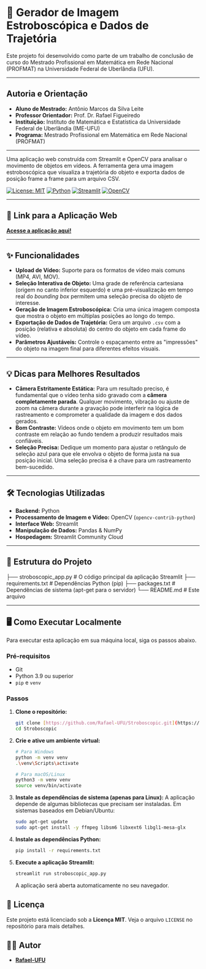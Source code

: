 # 🔬 Gerador de Imagem Estroboscópica e Dados de Trajetória

Este projeto foi desenvolvido como parte de um trabalho de conclusão de curso do Mestrado Profissional em Matemática em Rede Nacional (PROFMAT) na Universidade Federal de Uberlândia (UFU).

---

## Autoria e Orientação

* **Aluno de Mestrado:** Antônio Marcos da Silva Leite
* **Professor Orientador:** Prof. Dr. Rafael Figueiredo
* **Instituição:** Instituto de Matemática e Estatística da Universidade Federal de Uberlândia (IME-UFU)
* **Programa:** Mestrado Profissional em Matemática em Rede Nacional (PROFMAT)

---

Uma aplicação web construída com Streamlit e OpenCV para analisar o movimento de objetos em vídeos. A ferramenta gera uma imagem estroboscópica que visualiza a trajetória do objeto e exporta dados de posição frame a frame para um arquivo CSV.

[![License: MIT](https://img.shields.io/badge/License-MIT-yellow.svg)](https://opensource.org/licenses/MIT)
[![Python](https://img.shields.io/badge/Python-3.9+-blue.svg)](https://www.python.org/)
[![Streamlit](https://img.shields.io/badge/Streamlit-1.25+-ff4b4b.svg)](https://streamlit.io)
[![OpenCV](https://img.shields.io/badge/OpenCV-4.x-5C3EE8.svg)](https://opencv.org/)

---

## 🚀 Link para a Aplicação Web

**[Acesse a aplicação aqui!](https://stroboscopic-pvy4jugzxv6nnfkzmogyhg.streamlit.app/)**

---

## ✨ Funcionalidades

- **Upload de Vídeo:** Suporte para os formatos de vídeo mais comuns (MP4, AVI, MOV).
- **Seleção Interativa de Objeto:** Uma grade de referência cartesiana (origem no canto inferior esquerdo) e uma pré-visualização em tempo real do *bounding box* permitem uma seleção precisa do objeto de interesse.
- **Geração de Imagem Estroboscópica:** Cria uma única imagem composta que mostra o objeto em múltiplas posições ao longo do tempo.
- **Exportação de Dados de Trajetória:** Gera um arquivo `.csv` com a posição (relativa e absoluta) do centro do objeto em cada frame do vídeo.
- **Parâmetros Ajustáveis:** Controle o espaçamento entre as "impressões" do objeto na imagem final para diferentes efeitos visuais.

---

## 💡 Dicas para Melhores Resultados

-   **Câmera Estritamente Estática:** Para um resultado preciso, é fundamental que o vídeo tenha sido gravado com a **câmera completamente parada**. Qualquer movimento, vibração ou ajuste de zoom na câmera durante a gravação pode interferir na lógica de rastreamento e comprometer a qualidade da imagem e dos dados gerados.
-   **Bom Contraste:** Vídeos onde o objeto em movimento tem um bom contraste em relação ao fundo tendem a produzir resultados mais confiáveis.
-   **Seleção Precisa:** Dedique um momento para ajustar o retângulo de seleção azul para que ele envolva o objeto de forma justa na sua posição inicial. Uma seleção precisa é a chave para um rastreamento bem-sucedido.

---

## 🛠️ Tecnologias Utilizadas

- **Backend:** Python
- **Processamento de Imagem e Vídeo:** OpenCV (`opencv-contrib-python`)
- **Interface Web:** Streamlit
- **Manipulação de Dados:** Pandas & NumPy
- **Hospedagem:** Streamlit Community Cloud

---

## 📂 Estrutura do Projeto
├── stroboscopic_app.py   # O código principal da aplicação Streamlit
├── requirements.txt      # Dependências Python (pip)
├── packages.txt          # Dependências de sistema (apt-get para o servidor)
└── README.md             # Este arquivo

---

## 🖥️ Como Executar Localmente

Para executar esta aplicação em sua máquina local, siga os passos abaixo.

### Pré-requisitos

- Git
- Python 3.9 ou superior
- `pip` e `venv`

### Passos

1.  **Clone o repositório:**
    ```bash
    git clone [https://github.com/Rafael-UFU/Stroboscopic.git](https://github.com/Rafael-UFU/Stroboscopic.git)
    cd Stroboscopic
    ```

2.  **Crie e ative um ambiente virtual:**
    ```bash
    # Para Windows
    python -m venv venv
    .\venv\Scripts\activate

    # Para macOS/Linux
    python3 -m venv venv
    source venv/bin/activate
    ```

3.  **Instale as dependências de sistema (apenas para Linux):**
    A aplicação depende de algumas bibliotecas que precisam ser instaladas. Em sistemas baseados em Debian/Ubuntu:
    ```bash
    sudo apt-get update
    sudo apt-get install -y ffmpeg libsm6 libxext6 libgl1-mesa-glx
    ```

4.  **Instale as dependências Python:**
    ```bash
    pip install -r requirements.txt
    ```

5.  **Execute a aplicação Streamlit:**
    ```bash
    streamlit run stroboscopic_app.py
    ```
    A aplicação será aberta automaticamente no seu navegador.

## 📄 Licença

Este projeto está licenciado sob a **Licença MIT**. Veja o arquivo `LICENSE` no repositório para mais detalhes.

## 👨‍💻 Autor

- **[Rafael-UFU](https://github.com/Rafael-UFU)**


